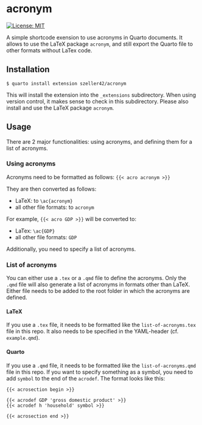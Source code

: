 # acronym

[![License: MIT](https://img.shields.io/badge/License-MIT-yellow.svg)](https://opensource.org/licenses/MIT)

A simple shortcode exension to use acronyms in Quarto documents. 
It allows to use the LaTeX package `acronym`, and still export the Quarto file to other formats without LaTex code.

## Installation

`$ quarto install extension szeller42/acronym`

This will install the extension into the `_extensions` subdirectory.
When using version control, it makes sense to check in this subdirectory.
Please also install and use the LaTeX package `acronym`.

## Usage

There are 2 major functionalities: using acronyms, and defining them for a list of acronyms.

### Using acronyms

Acronyms need to be formatted as follows: `{{< acro acronym >}}`

They are then converted as follows:

-   LaTeX: to `\ac{acronym}`
-   all other file formats: to `acronym`

For example, `{{< acro GDP >}}` will be converted to:
-   LaTex: `\ac{GDP}`
-   all other file formats: `GDP`

Additionally, you need to specify a list of acronyms.

### List of acronyms

You can either use a `.tex` or a `.qmd` file to define the acronyms.
Only the `.qmd` file will also generate a list of acronyms in formats other than LaTeX.
Either file needs to be added to the root folder in which the acronyms are defined.

#### LaTeX

If you use a  `.tex` file, it needs to be formatted like the `list-of-acronyms.tex` file in this repo.
It also needs to be specified in the YAML-header (cf. `example.qmd`).

#### Quarto

If you use a `.qmd` file, it needs to be formatted like the `list-of-acronyms.qmd` file in this repo.
If you want to specify something as a symbol, you need to add `symbol` to the end of the `acrodef`.
The format looks like this:

```
{{< acrosection begin >}}

{{< acrodef GDP 'gross domestic product' >}}
{{< acrodef h 'household' symbol >}}

{{< acrosection end >}}
```
